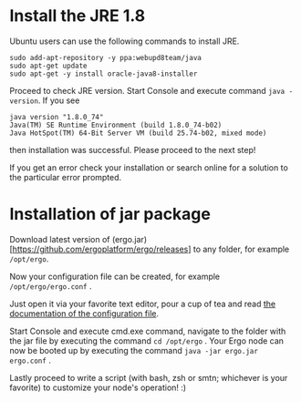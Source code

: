 # Install the JRE 1.8

Ubuntu users can use the following commands to install JRE.

```
sudo add-apt-repository -y ppa:webupd8team/java
sudo apt-get update
sudo apt-get -y install oracle-java8-installer
```

Proceed to check JRE version. Start Console and execute command `java -version`. If you see

```
java version "1.8.0_74"
Java(TM) SE Runtime Environment (build 1.8.0_74-b02)
Java HotSpot(TM) 64-Bit Server VM (build 25.74-b02, mixed mode)
```

then installation was successful. Please proceed to the next step!

If you get an error check your installation or search online for a solution to the particular error prompted.

# Installation of jar package

Download latest version of (ergo.jar)[https://github.com/ergoplatform/ergo/releases] to any folder, for example `/opt/ergo`.

Now your configuration file can be created, for example `/opt/ergo/ergo.conf` .

Just open it via your favorite text editor, pour a cup of tea and read [the documentation of the configuration file](https://github.com/ergoplatform/ergo/wiki/Node-Configuration-File).

Start Console and execute cmd.exe command, navigate to the folder with the jar file by executing the command `cd /opt/ergo` . Your Ergo node can now be booted up by executing the command `java -jar ergo.jar ergo.conf` .

Lastly proceed to write a script (with bash, zsh or smtn; whichever is your favorite) to customize your node's operation! :)